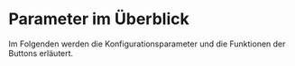 # Parameter im Überblick

Im Folgenden werden die Konfigurationsparameter und die Funktionen der Buttons erläutert.
